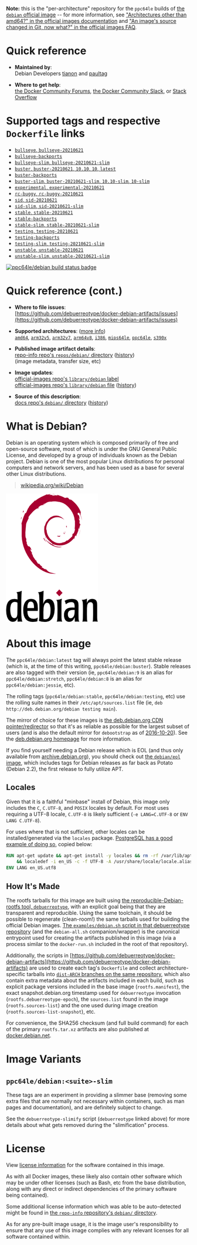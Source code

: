 <!--

********************************************************************************

WARNING:

    DO NOT EDIT "debian/README.md"

    IT IS AUTO-GENERATED

    (from the other files in "debian/" combined with a set of templates)

********************************************************************************

-->

**Note:** this is the "per-architecture" repository for the `ppc64le` builds of [the `debian` official image](https://hub.docker.com/_/debian) -- for more information, see ["Architectures other than amd64?" in the official images documentation](https://github.com/docker-library/official-images#architectures-other-than-amd64) and ["An image's source changed in Git, now what?" in the official images FAQ](https://github.com/docker-library/faq#an-images-source-changed-in-git-now-what).

# Quick reference

-	**Maintained by**:  
	Debian Developers [tianon](https://qa.debian.org/developer.php?login=tianon) and [paultag](https://qa.debian.org/developer.php?login=paultag)

-	**Where to get help**:  
	[the Docker Community Forums](https://forums.docker.com/), [the Docker Community Slack](https://dockr.ly/slack), or [Stack Overflow](https://stackoverflow.com/search?tab=newest&q=docker)

# Supported tags and respective `Dockerfile` links

-	[`bullseye`, `bullseye-20210621`](https://github.com/debuerreotype/docker-debian-artifacts/blob/476679fee8da3b4e947246d5580978380175cd8c/bullseye/Dockerfile)
-	[`bullseye-backports`](https://github.com/debuerreotype/docker-debian-artifacts/blob/476679fee8da3b4e947246d5580978380175cd8c/bullseye/backports/Dockerfile)
-	[`bullseye-slim`, `bullseye-20210621-slim`](https://github.com/debuerreotype/docker-debian-artifacts/blob/476679fee8da3b4e947246d5580978380175cd8c/bullseye/slim/Dockerfile)
-	[`buster`, `buster-20210621`, `10.10`, `10`, `latest`](https://github.com/debuerreotype/docker-debian-artifacts/blob/476679fee8da3b4e947246d5580978380175cd8c/buster/Dockerfile)
-	[`buster-backports`](https://github.com/debuerreotype/docker-debian-artifacts/blob/476679fee8da3b4e947246d5580978380175cd8c/buster/backports/Dockerfile)
-	[`buster-slim`, `buster-20210621-slim`, `10.10-slim`, `10-slim`](https://github.com/debuerreotype/docker-debian-artifacts/blob/476679fee8da3b4e947246d5580978380175cd8c/buster/slim/Dockerfile)
-	[`experimental`, `experimental-20210621`](https://github.com/debuerreotype/docker-debian-artifacts/blob/476679fee8da3b4e947246d5580978380175cd8c/experimental/Dockerfile)
-	[`rc-buggy`, `rc-buggy-20210621`](https://github.com/debuerreotype/docker-debian-artifacts/blob/476679fee8da3b4e947246d5580978380175cd8c/rc-buggy/Dockerfile)
-	[`sid`, `sid-20210621`](https://github.com/debuerreotype/docker-debian-artifacts/blob/476679fee8da3b4e947246d5580978380175cd8c/sid/Dockerfile)
-	[`sid-slim`, `sid-20210621-slim`](https://github.com/debuerreotype/docker-debian-artifacts/blob/476679fee8da3b4e947246d5580978380175cd8c/sid/slim/Dockerfile)
-	[`stable`, `stable-20210621`](https://github.com/debuerreotype/docker-debian-artifacts/blob/476679fee8da3b4e947246d5580978380175cd8c/stable/Dockerfile)
-	[`stable-backports`](https://github.com/debuerreotype/docker-debian-artifacts/blob/476679fee8da3b4e947246d5580978380175cd8c/stable/backports/Dockerfile)
-	[`stable-slim`, `stable-20210621-slim`](https://github.com/debuerreotype/docker-debian-artifacts/blob/476679fee8da3b4e947246d5580978380175cd8c/stable/slim/Dockerfile)
-	[`testing`, `testing-20210621`](https://github.com/debuerreotype/docker-debian-artifacts/blob/476679fee8da3b4e947246d5580978380175cd8c/testing/Dockerfile)
-	[`testing-backports`](https://github.com/debuerreotype/docker-debian-artifacts/blob/476679fee8da3b4e947246d5580978380175cd8c/testing/backports/Dockerfile)
-	[`testing-slim`, `testing-20210621-slim`](https://github.com/debuerreotype/docker-debian-artifacts/blob/476679fee8da3b4e947246d5580978380175cd8c/testing/slim/Dockerfile)
-	[`unstable`, `unstable-20210621`](https://github.com/debuerreotype/docker-debian-artifacts/blob/476679fee8da3b4e947246d5580978380175cd8c/unstable/Dockerfile)
-	[`unstable-slim`, `unstable-20210621-slim`](https://github.com/debuerreotype/docker-debian-artifacts/blob/476679fee8da3b4e947246d5580978380175cd8c/unstable/slim/Dockerfile)

[![ppc64le/debian build status badge](https://img.shields.io/jenkins/s/https/doi-janky.infosiftr.net/job/multiarch/job/ppc64le/job/debian.svg?label=ppc64le/debian%20%20build%20job)](https://doi-janky.infosiftr.net/job/multiarch/job/ppc64le/job/debian/)

# Quick reference (cont.)

-	**Where to file issues**:  
	[https://github.com/debuerreotype/docker-debian-artifacts/issues](https://github.com/debuerreotype/docker-debian-artifacts/issues)

-	**Supported architectures**: ([more info](https://github.com/docker-library/official-images#architectures-other-than-amd64))  
	[`amd64`](https://hub.docker.com/r/amd64/debian/), [`arm32v5`](https://hub.docker.com/r/arm32v5/debian/), [`arm32v7`](https://hub.docker.com/r/arm32v7/debian/), [`arm64v8`](https://hub.docker.com/r/arm64v8/debian/), [`i386`](https://hub.docker.com/r/i386/debian/), [`mips64le`](https://hub.docker.com/r/mips64le/debian/), [`ppc64le`](https://hub.docker.com/r/ppc64le/debian/), [`s390x`](https://hub.docker.com/r/s390x/debian/)

-	**Published image artifact details**:  
	[repo-info repo's `repos/debian/` directory](https://github.com/docker-library/repo-info/blob/master/repos/debian) ([history](https://github.com/docker-library/repo-info/commits/master/repos/debian))  
	(image metadata, transfer size, etc)

-	**Image updates**:  
	[official-images repo's `library/debian` label](https://github.com/docker-library/official-images/issues?q=label%3Alibrary%2Fdebian)  
	[official-images repo's `library/debian` file](https://github.com/docker-library/official-images/blob/master/library/debian) ([history](https://github.com/docker-library/official-images/commits/master/library/debian))

-	**Source of this description**:  
	[docs repo's `debian/` directory](https://github.com/docker-library/docs/tree/master/debian) ([history](https://github.com/docker-library/docs/commits/master/debian))

# What is Debian?

Debian is an operating system which is composed primarily of free and open-source software, most of which is under the GNU General Public License, and developed by a group of individuals known as the Debian project. Debian is one of the most popular Linux distributions for personal computers and network servers, and has been used as a base for several other Linux distributions.

> [wikipedia.org/wiki/Debian](https://en.wikipedia.org/wiki/Debian)

![logo](https://raw.githubusercontent.com/docker-library/docs/b449be7df57e9ed9086bb5821bfb5d6cdc5d67a4/debian/logo.png)

# About this image

The `ppc64le/debian:latest` tag will always point the latest stable release (which is, at the time of this writing, `ppc64le/debian:buster`). Stable releases are also tagged with their version (ie, `ppc64le/debian:9` is an alias for `ppc64le/debian:stretch`, `ppc64le/debian:8` is an alias for `ppc64le/debian:jessie`, etc).

The rolling tags (`ppc64le/debian:stable`, `ppc64le/debian:testing`, etc) use the rolling suite names in their `/etc/apt/sources.list` file (ie, `deb http://deb.debian.org/debian testing main`).

The mirror of choice for these images is [the deb.debian.org CDN pointer/redirector](https://deb.debian.org) so that it's as reliable as possible for the largest subset of users (and is also the default mirror for `debootstrap` as of [2016-10-20](https://anonscm.debian.org/cgit/d-i/debootstrap.git/commit/?id=9e8bc60ad1ccf3a25ce7890526b70059f3e770de)). See the [deb.debian.org homepage](https://deb.debian.org) for more information.

If you find yourself needing a Debian release which is EOL (and thus only available from [archive.debian.org](http://archive.debian.org)), you should check out [the `debian/eol` image](https://hub.docker.com/r/debian/eol/), which includes tags for Debian releases as far back as Potato (Debian 2.2), the first release to fully utilize APT.

## Locales

Given that it is a faithful "minbase" install of Debian, this image only includes the `C`, `C.UTF-8`, and `POSIX` locales by default. For most uses requiring a UTF-8 locale, `C.UTF-8` is likely sufficient (`-e LANG=C.UTF-8` or `ENV LANG C.UTF-8`).

For uses where that is not sufficient, other locales can be installed/generated via the `locales` package. [PostgreSQL has a good example of doing so](https://github.com/docker-library/postgres/blob/69bc540ecfffecce72d49fa7e4a46680350037f9/9.6/Dockerfile#L21-L24), copied below:

```dockerfile
RUN apt-get update && apt-get install -y locales && rm -rf /var/lib/apt/lists/* \
	&& localedef -i en_US -c -f UTF-8 -A /usr/share/locale/locale.alias en_US.UTF-8
ENV LANG en_US.utf8
```

## How It's Made

The rootfs tarballs for this image are built using [the reproducible-Debian-rootfs tool, `debuerreotype`](https://github.com/debuerreotype/debuerreotype), with an explicit goal being that they are transparent and reproducible. Using the same toolchain, it should be possible to regenerate (clean-room!) the same tarballs used for building the official Debian images. [The `examples/debian.sh` script in that debuerreotype repository](https://github.com/debuerreotype/debuerreotype/blob/master/examples/debian.sh) (and the `debian-all.sh` companion/wrapper) is the canonical entrypoint used for creating the artifacts published in this image (via a process similar to the `docker-run.sh` included in the root of that repository).

Additionally, the scripts in [https://github.com/debuerreotype/docker-debian-artifacts](https://github.com/debuerreotype/docker-debian-artifacts) are used to create each tag's `Dockerfile` and collect architecture-specific tarballs into [`dist-ARCH` branches on the same repository](https://github.com/debuerreotype/docker-debian-artifacts/branches), which also contain extra metadata about the artifacts included in each build, such as explicit package versions included in the base image (`rootfs.manifest`), the exact snapshot.debian.org timestamp used for `debuerreotype` invocation (`rootfs.debuerreotype-epoch`), the `sources.list` found in the image (`rootfs.sources-list`) and the one used during image creation (`rootfs.sources-list-snapshot`), etc.

For convenience, the SHA256 checksum (and full build command) for each of the primary `rootfs.tar.xz` artifacts are also published at [docker.debian.net](https://docker.debian.net/).

# Image Variants

## `ppc64le/debian:<suite>-slim`

These tags are an experiment in providing a slimmer base (removing some extra files that are normally not necessary within containers, such as man pages and documentation), and are definitely subject to change.

See the `debuerreotype-slimify` script (`debuerreotype` linked above) for more details about what gets removed during the "slimification" process.

# License

View [license information](https://www.debian.org/social_contract#guidelines) for the software contained in this image.

As with all Docker images, these likely also contain other software which may be under other licenses (such as Bash, etc from the base distribution, along with any direct or indirect dependencies of the primary software being contained).

Some additional license information which was able to be auto-detected might be found in [the `repo-info` repository's `debian/` directory](https://github.com/docker-library/repo-info/tree/master/repos/debian).

As for any pre-built image usage, it is the image user's responsibility to ensure that any use of this image complies with any relevant licenses for all software contained within.
